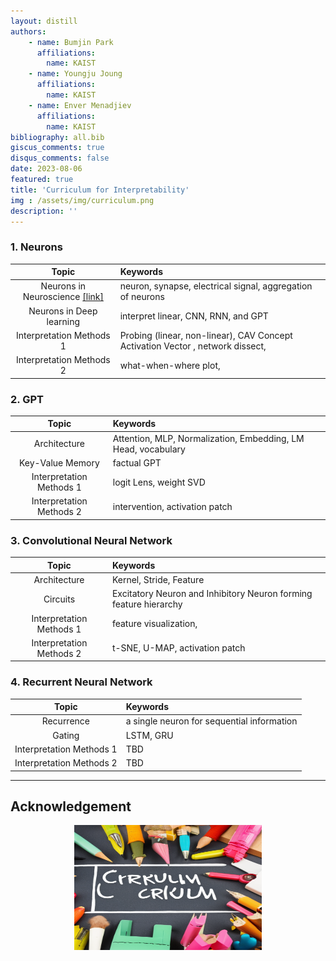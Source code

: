 ```yaml
---
layout: distill
authors: 
    - name: Bumjin Park
      affiliations:
        name: KAIST
    - name: Youngju Joung
      affiliations:
        name: KAIST
    - name: Enver Menadjiev
      affiliations:
        name: KAIST
bibliography: all.bib
giscus_comments: true
disqus_comments: false
date: 2023-08-06
featured: true
title: 'Curriculum for Interpretability'
img : /assets/img/curriculum.png
description: ''
---
```


### 1. Neurons 

| Topic | Keywords |  
| :-: |  :-- |
Neurons in Neuroscience [[link]](https://team-interpret.github.io/curriculum/1_neuron_comparison/) | neuron, synapse, electrical signal, aggregation of neurons
Neurons in Deep learning | interpret linear, CNN, RNN, and GPT|
Interpretation Methods 1 | Probing (linear, non-linear)<d-cite key="li2022emergent"/>, CAV <d-footnote> Concept Activation Vector </d-footnote>, network dissect,  | 
Interpretation Methods 2 | what-when-where plot<d-cite key="mcgrath2022acquisition"/>, | 


### 2. GPT 

| Topic | Keywords |  
| :-: |  :-- |
| Architecture | Attention, MLP, Normalization, Embedding, LM Head, vocabulary   |  
| Key-Value Memory | factual GPT   |  
| Interpretation Methods 1 | logit Lens, weight SVD  | 
| Interpretation Methods 2 | intervention, activation patch | 


### 3. Convolutional Neural Network 

| Topic | Keywords |  
| :-: |  :-- |
| Architecture | Kernel, Stride, Feature |  
| Circuits | Excitatory Neuron and Inhibitory Neuron forming feature hierarchy  <d-cite key="cammarata2021curve"/> |  
| Interpretation Methods 1 | feature visualization,   | 
| Interpretation Methods 2 | t-SNE, U-MAP, activation patch | 


### 4. Recurrent Neural Network 


| Topic | Keywords |  
| :-: |  :-- |
| Recurrence | a single neuron for sequential information    |  
| Gating | LSTM, GRU   |  
| Interpretation Methods 1 | TBD  | 
| Interpretation Methods 2 | TBD | 


---

## Acknowledgement



<figure>
<center>
<img src="/assets/img/curriculum.png" style="width:300px;height:200px">
</center>
</figure>

